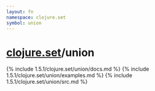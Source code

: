 ```yaml
---
layout: fn
namespace: clojure.set
symbol: union
---
```


# [clojure.set](../)/union

{% include 1.5.1/clojure.set/union/docs.md %}
{% include 1.5.1/clojure.set/union/examples.md %}
{% include 1.5.1/clojure.set/union/src.md %}

